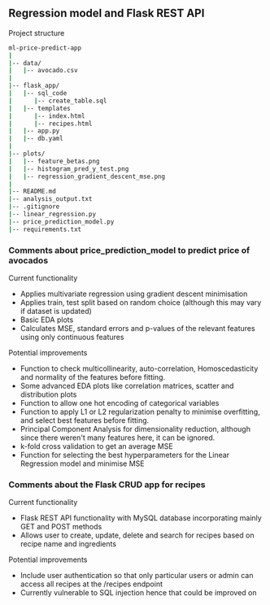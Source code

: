 ## Regression model and Flask REST API

Project structure

```bash
ml-price-predict-app
|
|-- data/
|   |-- avocado.csv
|
|-- flask_app/
|   |-- sql_code
|      |-- create_table.sql
|   |-- templates
|      |-- index.html
|      |-- recipes.html
|   |-- app.py
|   |-- db.yaml
|
|-- plots/
|   |-- feature_betas.png
|   |-- histogram_pred_y_test.png
|   |-- regression_gradient_descent_mse.png
|
|-- README.md
|-- analysis_output.txt
|-- .gitignore
|-- linear_regression.py
|-- price_prediction_model.py
|-- requirements.txt
```

### Comments about price_prediction_model to predict price of avocados
Current functionality
* Applies multivariate regression using gradient descent minimisation
* Applies train, test split based on random choice (although this may vary if dataset is updated)
* Basic EDA plots
* Calculates MSE, standard errors and p-values of the relevant features using only continuous features

Potential improvements
* Function to check multicollinearity, auto-correlation, Homoscedasticity and normality of the features before fitting.
* Some advanced EDA plots like correlation matrices, scatter and distribution plots
* Function to allow one hot encoding of categorical variables
* Function to apply L1 or L2 regularization penalty to minimise overfitting, and select best features before fitting.
* Principal Component Analysis for dimensionality reduction, although since there weren't many features here, it can be ignored.
* k-fold cross validation to get an average MSE
* Function for selecting the best hyperparameters for the Linear Regression model and minimise MSE

### Comments about the Flask CRUD app for recipes
Current functionality
* Flask REST API functionality with MySQL database incorporating mainly GET and POST methods
* Allows user to create, update, delete and search for recipes based on recipe name and ingredients

Potential improvements
* Include user authentication so that only particular users or admin can access all recipes at the /recipes endpoint
* Currently vulnerable to SQL injection hence that could be improved on
